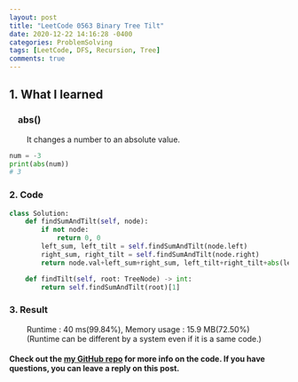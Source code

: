 ```yaml
---
layout: post
title: "LeetCode 0563 Binary Tree Tilt"
date: 2020-12-22 14:16:28 -0400
categories: ProblemSolving
tags: [LeetCode, DFS, Recursion, Tree]
comments: true
---
```


## 1. What I learned
### &nbsp;&nbsp;&nbsp;&nbsp;abs()
&nbsp;&nbsp;&nbsp;&nbsp;&nbsp;&nbsp;&nbsp;&nbsp;It changes a number to an absolute value.
```python
num = -3
print(abs(num))
# 3
```

### 2. Code
```python
class Solution:
    def findSumAndTilt(self, node):
        if not node:
            return 0, 0
        left_sum, left_tilt = self.findSumAndTilt(node.left)
        right_sum, right_tilt = self.findSumAndTilt(node.right)
        return node.val+left_sum+right_sum, left_tilt+right_tilt+abs(left_sum-right_sum)

    def findTilt(self, root: TreeNode) -> int:
        return self.findSumAndTilt(root)[1]
```

### 3. Result
&nbsp;&nbsp;&nbsp;&nbsp;&nbsp;&nbsp;&nbsp;&nbsp;Runtime : 40 ms(99.84%), Memory usage : 15.9 MB(72.50%)  
&nbsp;&nbsp;&nbsp;&nbsp;&nbsp;&nbsp;&nbsp;&nbsp;(Runtime can be different by a system even if it is a same code.)

#### Check out the [my GitHub repo][hyuk-gh] for more info on the code. If you have questions, you can leave a reply on this post.
[hyuk-gh]:   https://github.com/dlgur1994/StudyAlgorithms
